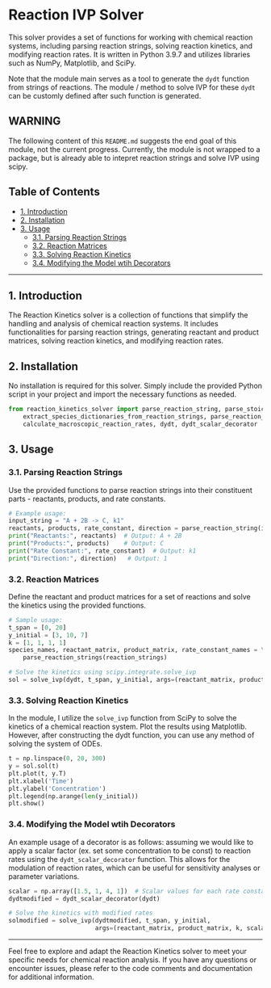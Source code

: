 # Reaction IVP Solver
This solver provides a set of functions for working with chemical reaction systems, including parsing reaction strings, solving reaction kinetics, and modifying reaction rates. It is written in Python 3.9.7 and utilizes libraries such as NumPy, Matplotlib, and SciPy.

Note that the module main serves as a tool to generate the `dydt` function from strings of reactions. The module / method to solve IVP for these `dydt` can be customly defined after such function is generated.

## WARNING
The following content of this `README.md` suggests the end goal of this module, not the current progress. Currently, the module is not wrapped to a
package, but is already able to intepret reaction strings and solve IVP using scipy.

## Table of Contents
- [1. Introduction](#introduction)
- [2. Installation](#installation)
- [3. Usage](#usage)
  - [3.1. Parsing Reaction Strings](#parsing-reaction-strings)
  - [3.2. Reaction Matrices](#reaction-matrices)
  - [3.3. Solving Reaction Kinetics](#solving-reaction-kinetics)
  - [3.4. Modifying the Model wtih Decorators](#decorators)

---

## 1. Introduction <a name="introduction"></a>

The Reaction Kinetics solver is a collection of functions that simplify the handling and analysis of chemical reaction systems. It includes functionalities for parsing reaction strings, generating reactant and product matrices, solving reaction kinetics, and modifying reaction rates.

## 2. Installation <a name="installation"></a>

No installation is required for this solver. Simply include the provided Python script in your project and import the necessary functions as needed.

```python
from reaction_kinetics_solver import parse_reaction_string, parse_stoichiometry_string, \
    extract_species_dictionaries_from_reaction_strings, parse_reaction_strings, \
    calculate_macroscopic_reaction_rates, dydt, dydt_scalar_decorator
```

## 3. Usage <a name="usage"></a>

### 3.1. Parsing Reaction Strings <a name="parsing-reaction-strings"></a>

Use the provided functions to parse reaction strings into their constituent parts - reactants, products, and rate constants.

```python
# Example usage:
input_string = "A + 2B -> C, k1"
reactants, products, rate_constant, direction = parse_reaction_string(input_string)
print("Reactants:", reactants)  # Output: A + 2B
print("Products:", products)    # Output: C
print("Rate Constant:", rate_constant)  # Output: k1
print("Direction:", direction)   # Output: 1
```

### 3.2. Reaction Matrices <a name="reaction-matrices"></a>

Define the reactant and product matrices for a set of reactions and solve the kinetics using the provided functions.

```python
# Sample usage:
t_span = [0, 20]
y_initial = [3, 10, 7]
k = [1, 1, 1, 1]
species_names, reactant_matrix, product_matrix, rate_constant_names = \
    parse_reaction_strings(reaction_strings)

# Solve the kinetics using scipy.integrate.solve_ivp
sol = solve_ivp(dydt, t_span, y_initial, args=(reactant_matrix, product_matrix, k), dense_output=True)
```

### 3.3. Solving Reaction Kinetics <a name="solving-reaction-kinetics"></a>

In the module, I utilize the `solve_ivp` function from SciPy to solve the kinetics of a chemical reaction system. Plot the results using Matplotlib. However, after constructing the dydt function,
you can use any method of solving the system of ODEs.

```python
t = np.linspace(0, 20, 300)
y = sol.sol(t)
plt.plot(t, y.T)
plt.xlabel('Time')
plt.ylabel('Concentration')
plt.legend(np.arange(len(y_initial))
plt.show()
```

### 3.4. Modifying the Model wtih Decorators <a name="decorators"></a>

An example usage of a decorator is as follows: assuming we would like to apply a scalar factor (ex. set some concentration to be const) to reaction rates using the `dydt_scalar_decorator` function. This allows for the modulation of reaction rates, which can be useful for sensitivity analyses or parameter variations.

```python
scalar = np.array([1.5, 1, 4, 1])  # Scalar values for each rate constant
dydtmodified = dydt_scalar_decorator(dydt)

# Solve the kinetics with modified rates
solmodified = solve_ivp(dydtmodified, t_span, y_initial,
                        args=(reactant_matrix, product_matrix, k, scalar), dense_output=True)
```

---

Feel free to explore and adapt the Reaction Kinetics solver to meet your specific needs for chemical reaction analysis. If you have any questions or encounter issues, please refer to the code comments and documentation for additional information.
